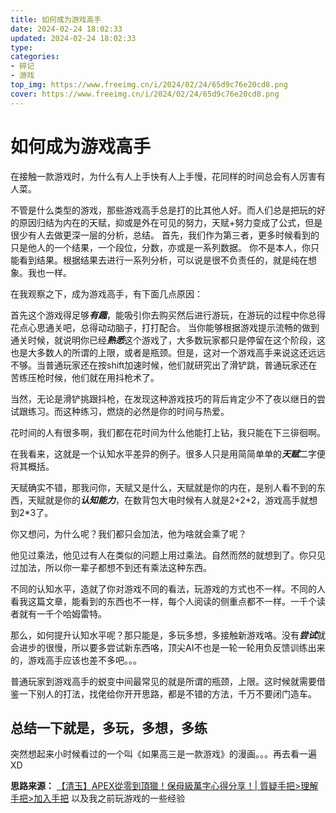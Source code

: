 ```yaml
---
title: 如何成为游戏高手
date: 2024-02-24 18:02:33
updated: 2024-02-24 18:02:33
type:
categories:
- 碎记
- 游戏
top_img: https://www.freeimg.cn/i/2024/02/24/65d9c76e20cd8.png
cover: https://www.freeimg.cn/i/2024/02/24/65d9c76e20cd8.png
---
```

# 如何成为游戏高手

在接触一款游戏时，为什么有人上手快有人上手慢，花同样的时间总会有人厉害有人菜。

不管是什么类型的游戏，那些游戏高手总是打的比其他人好。而人们总是把玩的好的原因归结为内在的天赋，抑或是外在可见的努力，天赋+努力变成了公式，但是很少有人去做更深一层的分析，总结。
首先，我们作为第三者，更多时候看到的只是他人的一个结果，一个段位，分数，亦或是一系列数据。
你不是本人，你只能看到结果。根据结果去进行一系列分析，可以说是很不负责任的，就是纯在想象。我也一样。

在我观察之下，成为游戏高手，有下面几点原因：

首先这个游戏得足够***有趣***，能吸引你去购买然后进行游玩，在游玩的过程中你总得花点心思通关吧，总得动动脑子，打打配合。 当你能够根据游戏提示流畅的做到通关时候，就说明你已经***熟悉***这个游戏了，大多数玩家都只是停留在这个阶段，这也是大多数人的所谓的上限，或者是瓶颈。但是，这对一个游戏高手来说这还远远不够。当普通玩家还在按shift加速时候，他们就研究出了滑铲跳，普通玩家还在苦练压枪时候，他们就在用抖枪术了。

当然，无论是滑铲挑跟抖枪，在发现这种游戏技巧的背后肯定少不了夜以继日的尝试跟练习。而这种练习，燃烧的必然是你的时间与热爱。

花时间的人有很多啊，我们都在花时间为什么他能打上钻，我只能在下三徘徊啊。

在我看来，这就是一个认知水平差异的例子。很多人只是用简简单单的***天赋***二字便将其概括。

天赋确实不错，那我问你，天赋又是什么，天赋就是你的内在，是别人看不到的东西，天赋就是你的***认知能力***，在数背包大电时候有人就是2+2+2，游戏高手就想到2*3了。

你又想问，为什么呢？我们都只会加法，他为啥就会乘了呢？

他见过乘法，他见过有人在类似的问题上用过乘法。自然而然的就想到了。你只见过加法，所以你一辈子都想不到还有乘法这种东西。

不同的认知水平，造就了你对游戏不同的看法，玩游戏的方式也不一样。不同的人看我这篇文章，能看到的东西也不一样，每个人阅读的侧重点都不一样。一千个读者就有一千个哈姆雷特。

那么，如何提升认知水平呢？那只能是，多玩多想，多接触新游戏咯。没有***尝试***就会进步的很慢，所以要多尝试新东西咯，顶尖AI不也是一轮一轮用负反馈训练出来的，游戏高手应该也差不多吧。。。

普通玩家到游戏高手的蜕变中间最常见的就是所谓的瓶颈，上限。这时候就需要借鉴一下别人的打法，找佬给你开开思路，都是不错的方法，千万不要闭门造车。

## 总结一下就是，多玩，多想，多练

突然想起来小时候看过的一个叫《如果高三是一款游戏》的漫画。。。再去看一遍XD

**思路来源：**
[【清玉】APEX從零到頂獵！保母級萬字心得分享！| 質疑手把>理解手把>加入手把](https://www.bilibili.com/video/BV1K64y1A7FD)
以及我之前玩游戏的一些经验
